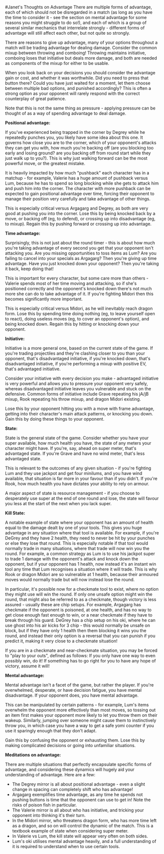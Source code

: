 #Janet's Thoughts on Advantage
There are multiple forms of advantage, each of which should not be disregarded in a match (as long as you have the time to consider it - see the section on mental advantage for some reasons you might struggle to do so!), and each of which is a group of several similar mechanics that interrelate strongly - different forms of advantage will still affect each other, but not quite so strongly.

There are reasons to give up advantage, many of your options throughout a match will be trading advantage for dealing damage. Consider the common mixup between throwing and comboing! Throwing maintains initiative, comboing loses that initiative but deals more damage, and both are needed as components of the mixup for either to be usable.

When you look back on your decisions you should consider the advantage gain or cost, and whether it was worthwhile. Did you need to press that button there? Could you have just waited for a moment, let them choose between multiple bad options, and punished accordingly? This is often a strong option as your opponent will rarely respond with the correct counterplay of great patience.

Note that this is not the same thing as pressure - applying pressure can be thought of as a way of spending advantage to deal damage.

**Positional advantage:**

If you've experienced being trapped in the corner by Degrey while he repeatedly punches you, you likely have some idea about this one. It governs how close you are to the corner, which of your opponent's attacks they can get you with, how much you're backing off (are you blocking too early and losing ground? are you backing off from round start while they just walk up to you?). This is why just walking forward can be the most powerful move, or the greatest mistake.

It is heavily impacted by how much "pushback" each character has in a matchup - for example, Valerie has a huge amount of pushback versus Lum, because he has to spend so long blocking while she gets to attack him and push him into the corner. The character with more pushback can be expected to gain positional advantage over time, forcing their opponent to manage their position very carefully and take advantage of other things.

This is especially critical versus Argagarg and Degrey, as both are very good at pushing you into the corner. Lose this by being knocked back by a move, or backing off (eg, to defend), or crossing up into disadvantage (eg, to mixup). Regain this by pushing forward or crossing up into advantage.

**Time advantage:**

Surprisingly, this is not just about the round timer - this is about how much you're taking advantage of every second you get that your opponent isn't attacking you. Are you missing opportunities to toss items as Lum? Are you failing to cancel into your specials as Argagarg? Then you're giving up time advantage. Have you just knocked down your opponent? Then you're taking it back, keep doing that!

This is important for every character, but some care more than others - Valerie spends most of her time moving and attacking, so if she's positioned correctly and the opponent's knocked down there's not much more she can do to take advantage of it. If you're fighting Midori then this becomes significantly more important.

This is especially critical versus Midori, as he will inevitably reach dragon form. Lose this by spending time doing nothing (eg, to leave yourself open to react), doing useless moves (eg, to cover an opponent's option), and being knocked down. Regain this by hitting or knocking down your opponent.

**Initiative:**

Initiative is a more general one, based on the current state of the game. If you're trading projectiles and they're clashing closer to you than your opponent, that's disadvantaged initiative, if you're knocked down, that's disadvantaged initiative, if you're performing a mixup with positive EV, that's advantaged initiative.

Consider your initiative with every decision you make - advantaged initiative is very powerful and allows you to pressure your opponent very safely, whereas disadvantaged initiative leaves you vulnerable and stuck on the defensive. Common forms of initiative include Grave repeating his jA/jB mixup, Rook repeating his throw mixup, and dragon Midori existing.

Lose this by your opponent hitting you with a move with frame advantage, getting into their character's main attack patterns, or knocking you down. Gain this by doing these things to your opponent.

**State:**

State is the general state of the game. Consider whether you have your super available, how much health you have, the state of any meters your character might have. If you're, say, ahead on super meter, that's advantaged state. If you're Grave and have no wind meter, that's less advantaged state.

This is relevant to the outcomes of any given situation - if you're fighting Lum and they use jackpot and get four minilums, and you have wind available, that situation is far more in your favour than if you didn't. If you're Rook, how much health you have dictates your ability to rely on armour.

A major aspect of state is resource management - if you choose to desperately use super at the end of one round and lose, the state will favour you less at the start of the next when you lack super.

**Kill State:**

A notable example of state where your opponent has an amount of health equal to the damage dealt by one of your tools. This gives you huge advantage in any situation where that tool is available. For example, if you're DeGrey and they have 2 health, they need to never be hit by your punches or else they lose that round. This is especially notable if that tool would normally trade in many situations, where that trade will now win you the round. For example, a common strategy as Lum is to use his jackpot super to trade 1 damage with the opponent's attack and knock down the opponent, but if your opponent has 1 health, now instead it's an instant win tool any time that Lum recognises a situation where it will trade. This is why Rook or dragon Midori are so vulnerable at 1 health, because their armoured moves would normally trade but will now instead lose the round.

In particular, it's possible now for a checkmate tool to exist, where no option they might use will win the round. If only one unsafe option might win the round, that might also be referred to as a checkmate, though victory is less assured - usually these are chip setups. For example, Argagarg has checkmate if the opponent is poisoned, at one health, and has no way to get close enough fast enough to win, or a near checkmate if they have to break through his guard. DeGrey has a chip setup on his oki, where he can use ghost into his air kicks for 3 chip - this would normally be unsafe on block, but if they have only 1 health then them blocking it wins you the round, and instead their only option is a reversal that you can punish if you predict it, making it very close to a checkmate situation!

If you are in a checkmate and near-checkmate situation, you may be forced to "play to your outs", defined as follows: If you only have one way to even possibly win, do it! If something has to go right for you to have any hope of victory, assume it will!

**Mental advantage:**

Mental advantage isn't a facet of the game, but rather the player. If you're overwhelmed, desperate, or have decision fatigue, you have mental disadvantage. If your opponent does, you have mental advantage.

This can be manipulated by certain patterns - for example, Lum's items overwhelm the opponent more effectively than most moves, so tossing out an item first makes your opponent more likely to let you throw them on their wakeup. Similarly, jumping over someone might cause them to instinctively throw you, in which case you have a way to get a safe yomi counter if you use it sparingly enough that they don't adapt.

Gain this by confusing the opponent or exhausting them. Lose this by making complicated decisions or going into unfamiliar situations.

**Meditations on advantage:**

There are multiple situations that perfectly encapsulate specific forms of advantage, and considering these dynamics will hugely aid your understanding of advantage. Here are a few:

* The Degrey mirror is all about positional advantage - even a slight change in spacing can completely shift who has advantage!
* Argagarg exemplifies time advantage, as any time he spends not pushing buttons is time that the opponent can use to get in! Note the risks of poison fish in particular.
* The Valerie mirror is all about who has initiative, and tricking your opponent into thinking it's their turn.
* In the Midori mirror, who threatens dragon form, who has more time left as a dragon, and so on will control the dynamic of the match. This is a textbook example of state when considering super meter.
* In Valerie vs Lum, the kill state will appear very often on both sides.
* Lum's oki utilises mental advantage heavily, and a full understanding of it is required to understand when to use certain tools.

